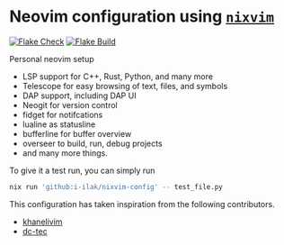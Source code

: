 # Neovim configuration using [`nixvim`](https://github.com/nix-community/nixvim)

[![Flake Check](https://github.com/i-ilak/nixvim-config/actions/workflows/flake-check.yml/badge.svg)](https://github.com/i-ilak/nixvim-config/actions/workflows/flake-check.yml)
[![Flake Build](https://github.com/i-ilak/nixvim-config/actions/workflows/flake-build.yaml/badge.svg)](https://github.com/i-ilak/nixvim-config/actions/workflows/flake-build.yaml)

Personal neovim setup

- LSP support for C++, Rust, Python, and many more
- Telescope for easy browsing of text, files, and symbols
- DAP support, including DAP UI
- Neogit for version control
- fidget for notifcations
- lualine as statusline
- bufferline for buffer overview
- overseer to build, run, debug projects
- and many more things.

To give it a test run, you can simply run

```bash
nix run 'github:i-ilak/nixvim-config' -- test_file.py
```

This configuration has taken inspiration from the following contributors.

- [khanelivim](https://github.com/khaneliman/khanelivim)
- [dc-tec](https://github.com/dc-tec/nixvim)
